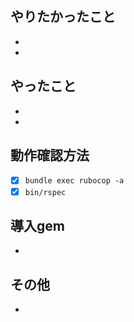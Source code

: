 やりたかったこと
---
- 
-

やったこと
----
- 
-

動作確認方法
---
- [x]  `bundle exec rubocop -a`
- [x]  `bin/rspec`

導入gem
---
- 

その他
---
- []()
